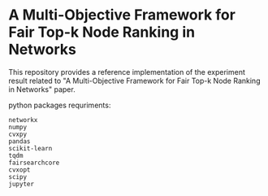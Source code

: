 # A Multi-Objective Framework for Fair Top-k Node Ranking in Networks
This repository provides a reference implementation of the experiment result related to "A Multi-Objective Framework for Fair Top-k Node Ranking in Networks" paper. 

python packages requriments:
```shell-script
networkx
numpy
cvxpy
pandas
scikit-learn
tqdm
fairsearchcore
cvxopt
scipy
jupyter
```
